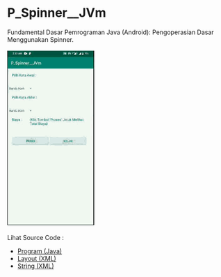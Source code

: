 # P_Spinner__JVm
Fundamental Dasar Pemrograman Java (Android): Pengoperasian Dasar Menggunakan Spinner.<br><br>
<img src="https://github.com/RizkyKhapidsyah/P_Spinner__JVm/blob/master/results/RES20191128_023409.gif" height=400px width=200px><br><br>
Lihat Source Code :<br>
- <a href="https://github.com/RizkyKhapidsyah/P_Spinner__JVm/blob/master/app/src/main/java/com/rizkykhapidsyah/p_spinner__jvm/MainActivity.java">Program (Java)</a><br>
- <a href="https://github.com/RizkyKhapidsyah/P_Spinner__JVm/blob/master/app/src/main/res/layout/activity_main.xml">Layout (XML)</a><br>
- <a href="https://github.com/RizkyKhapidsyah/P_Spinner__JVm/blob/master/app/src/main/res/values/strings.xml">String (XML)</a><br>
 
